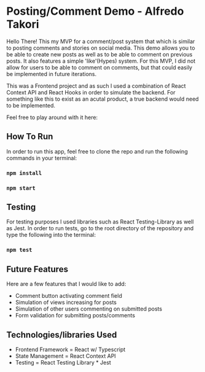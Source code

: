 # Posting/Comment Demo - Alfredo Takori

Hello There! This my MVP for a comment/post system that which is similar to posting comments and stories on social media. This demo allows you to be able to create new posts as well as to be able to comment on previous posts. It also features a simple 'like'(Hypes) system. For this MVP, I did not allow for users to be able to comment on comments, but that could easily be implemented in future iterations.

This was a Frontend project and as such I used a combination of React Context API and React Hooks in order to simulate the backend. For something like this to exist as an acutal product, a true backend would need to be implemented.

Feel free to play around with it here:

## How To Run

In order to run this app, feel free to clone the repo and run the following commands in your terminal:

### `npm install`

### `npm start`

## Testing

For testing purposes I used libraries such as React Testing-Library as well as Jest. In order to run tests, go to the root directory of the repository and type the following into the terminal:

### `npm test`

## Future Features

Here are a few features that I would like to add:

-   Comment button activating comment field
-   Simulation of views increasing for posts
-   Simulation of other users commenting on submitted posts
-   Form validation for submitting posts/comments

## Technologies/libraries Used

-   Frontend Framework = React w/ Typescript
-   State Management = React Context API
-   Testing = React Testing Library \* Jest
